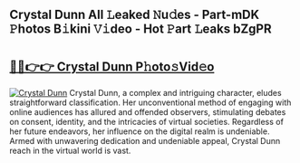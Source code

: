 ## Crystal Dunn All 𝙻eaked 𝙽u𝚍es - Part-mDK 𝙿hotos B𝚒kini 𝚅𝚒deo - Hot 𝙿art 𝙻eaks bZgPR

# <h2><a href="http://ld4dr8.urlbe.top/?page=Crystal+Dunn">🔗🔗👉👉 Crystal Dunn P𝚑oto𝚜Vid𝚎o</a></h2>

[![Crystal Dunn](https://i.imgur.com/eBuTRDB.gif)](http://ld4dr8.urlbe.top/?page=Crystal+Dunn)
Crystal Dunn, a complex and intriguing character, eludes straightforward classification. Her unconventional method of engaging with online audiences has allured and offended observers, stimulating debates on consent, identity, and the intricacies of virtual societies. Regardless of her future endeavors, her influence on the digital realm is undeniable. Armed with unwavering dedication and undeniable appeal, Crystal Dunn reach in the virtual world is vast.
